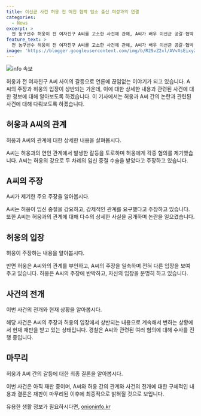 ```yaml
---
title: 이선균 사건 허웅 전 여친 협박 업소 출신 여성과의 연결
categories:
  - News
excerpt: >
  전 농구선수 허웅이 전 여자친구 A씨를 고소한 사건에 관해, A씨가 배우 이선균 공갈·협박 사건으로 구속기소되었으며 유흥업소에서 일했던 것으로 밝혀졌다. A씨는 이선균 사건으로 마약 투약혐의 피의자로 지목되기도 했으며, 허웅과의 관계에 대해 폭로했다. 그녀는 허웅의 강요로 두 차례의 임신중절 수술을 받았다고 주장하며 공갈 및 협박 등의 혐의로 허웅을 경찰에 고소했다. 때문에 A씨와 공모한 것으로 의심되는 B씨도 수사 대상이 되었다.
feature_text: >
  전 농구선수 허웅이 전 여자친구 A씨를 고소한 사건에 관해, A씨가 배우 이선균 공갈·협박 사건으로 구속기소되었으며 유흥업소에서 일했던 것으로 밝혀졌다. A씨는 이선균 사건으로 마약 투약혐의 피의자로 지목되기도 했으며, 허웅과의 관계에 대해 폭로했다. 그녀는 허웅의 강요로 두 차례의 임신중절 수술을 받았다고 주장하며 공갈 및 협박 등의 혐의로 허웅을 경찰에 고소했다. 때문에 A씨와 공모한 것으로 의심되는 B씨도 수사 대상이 되었다.
image: 'https://blogger.googleusercontent.com/img/b/R29vZ2xl/AVvXsEixyZcFfHzMRdzZMjFBmAUKJYCLCGyLL1o632UiGVXcaFdKo_bkvkuCioo0uUKlGfBVcT3P84aROyZIXSBEx3Aw5nCQ3pTgDom1WDC4m8eifvWiAmWEEVb4x6G_l8C0QH225ldMjyaFvpxGEBGNO37VmDTDMHGhJPq73UglMfDca1-0aw/s1600/blogspot.png'
---
```


<p><img src="https://blogger.googleusercontent.com/img/b/R29vZ2xl/AVvXsEixyZcFfHzMRdzZMjFBmAUKJYCLCGyLL1o632UiGVXcaFdKo_bkvkuCioo0uUKlGfBVcT3P84aROyZIXSBEx3Aw5nCQ3pTgDom1WDC4m8eifvWiAmWEEVb4x6G_l8C0QH225ldMjyaFvpxGEBGNO37VmDTDMHGhJPq73UglMfDca1-0aw/s1600/blogspot.png" alt="info 속보" /></p>

<p>허웅과 전 여자친구 A씨 사이의 갈등으로 언론에 끊임없는 이야기가 되고 있습니다. A씨의 주장과 허웅의 입장이 상반되는 가운데, 이에 대한 상세한 내용과 관련된 사건에 대한 정보에 대해 알아보도록 하겠습니다. 이 기사에서는 허웅과 A씨 간의 논란과 관련된 사건에 대해 다뤄보도록 하겠습니다. </p>

<h2 data-ke-size="size26">허웅과 A씨의 관계</h2>

<p data-ke-size="size16">허웅과 A씨의 관계에 대한 상세한 내용을 살펴봅시다.</p>

<p>A씨는 허웅과의 연인 관계에서 발생한 갈등을 토로하며 허웅에게 각종 혐의를 제기했습니다. A씨는 허웅의 강요로 두 차례의 임신 중절 수술을 받았다고 주장하고 있습니다.</p>

<h2 data-ke-size="size26">A씨의 주장</h2>

<p data-ke-size="size16">A씨가 제기한 주요 주장을 알아봅시다.</p>

<p>A씨는 허웅이 임신 중절을 강요하고, 강제적인 관계를 요구했다고 주장하고 있습니다. 또한 A씨는 허웅과의 관계에 대해 다수의 상세한 사실을 공개하며 논란을 일으켰습니다.</p>

<h2 data-ke-size="size26">허웅의 입장</h2>

<p data-ke-size="size16">허웅이 주장하는 내용을 알아봅시다.</p>

<p>반면 허웅은 A씨와의 관계를 부인하고, A씨의 주장을 일축하며 전혀 다른 입장을 보여주고 있습니다. 허웅은 A씨의 주장에 반박하고, 자신의 입장을 분명히 하고 있습니다.</p>

<h2 data-ke-size="size26">사건의 전개</h2>

<p data-ke-size="size16">이번 사건의 전개와 현재 상황을 알아봅시다.</p>

<p>해당 사건은 A씨의 주장과 허웅의 입장에서 상반되는 내용으로 계속해서 변하는 상황에서 현재 재판을 받고 있는 상태입니다. 경찰은 A씨와 관련된 여러 혐의에 대해 수사를 진행 중입니다.</p>

<h2 data-ke-size="size26">마무리</h2>

<p data-ke-size="size16">허웅과 A씨 간의 갈등에 대한 최종 결론을 알아봅시다.</p>

<p>이번 사건은 아직 재판 중이며, A씨와 허웅 간의 관계와 사건의 전개에 대한 구체적인 내용과 결론은 재판이 마무리된 이후에 최종적으로 밝혀질 것으로 보입니다.</p>
유용한 생활 정보가 필요하시다면, <a href="https://onioninfo.kr" rel="dofollow">onioninfo.kr</a>


